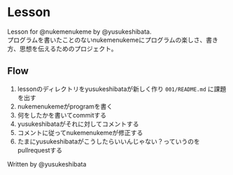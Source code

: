 # Lesson

Lesson for @nukemenukeme by @yusukeshibata.  
プログラムを書いたことのないnukemenukemeにプログラムの楽しさ、書き方、思想を伝えるためのプロジェクト。

## Flow

1. lessonのディレクトリをyusukeshibataが新しく作り `001/README.md` に課題を出す 
2. nukemenukemeがprogramを書く
3. 何をしたかを書いてcommitする
4. yusukeshibataがそれに対してコメントする
5. コメントに従ってnukemenukemeが修正する
6. たまにyusukeshibataがこうしたらいいんじゃない？っていうのをpullrequestする

Written by @yusukeshibata
